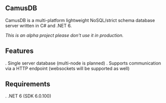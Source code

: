 CamusDB
-------
CamusDB is a multi-platform lightweight NoSQL/strict schema database server written in C# and .NET 6.

*This is an alpha project please don't use it in production.*

Features
--------
. Single server database (multi-node is planned)
. Supports communication via a HTTP endpoint (websockets will be supported as well)

Requirements
------------
. .NET 6 (SDK 6.0.100)

